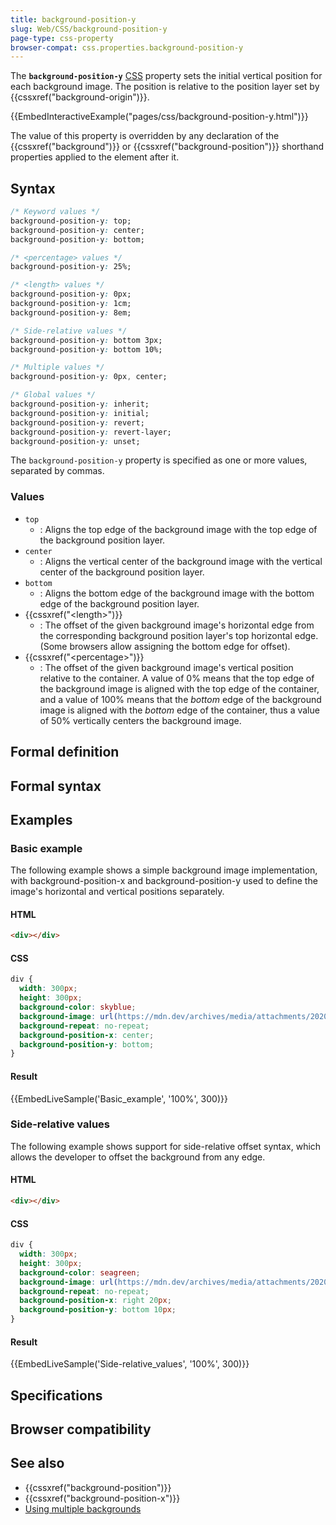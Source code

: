 ```yaml
---
title: background-position-y
slug: Web/CSS/background-position-y
page-type: css-property
browser-compat: css.properties.background-position-y
---
```




The **`background-position-y`** [CSS](/Web/CSS) property sets the initial vertical position for each background image. The position is relative to the position layer set by {{cssxref("background-origin")}}.

{{EmbedInteractiveExample("pages/css/background-position-y.html")}}

<!-- The source for this interactive example is stored in a GitHub repository. If you'd like to contribute to the interactive examples project, please clone https://github.com/mdn/interactive-examples and send us a pull request. -->

The value of this property is overridden by any declaration of the {{cssxref("background")}} or {{cssxref("background-position")}} shorthand properties applied to the element after it.

## Syntax

```css
/* Keyword values */
background-position-y: top;
background-position-y: center;
background-position-y: bottom;

/* <percentage> values */
background-position-y: 25%;

/* <length> values */
background-position-y: 0px;
background-position-y: 1cm;
background-position-y: 8em;

/* Side-relative values */
background-position-y: bottom 3px;
background-position-y: bottom 10%;

/* Multiple values */
background-position-y: 0px, center;

/* Global values */
background-position-y: inherit;
background-position-y: initial;
background-position-y: revert;
background-position-y: revert-layer;
background-position-y: unset;
```

The `background-position-y` property is specified as one or more values, separated by commas.

### Values

- `top`
  - : Aligns the top edge of the background image with the top edge of the background position layer.
- `center`
  - : Aligns the vertical center of the background image with the vertical center of the background position layer.
- `bottom`
  - : Aligns the bottom edge of the background image with the bottom edge of the background position layer.
- {{cssxref("&lt;length&gt;")}}
  - : The offset of the given background image's horizontal edge from the corresponding background position layer's top horizontal edge. (Some browsers allow assigning the bottom edge for offset).
- {{cssxref("&lt;percentage&gt;")}}
  - : The offset of the given background image's vertical position relative to the container. A value of 0% means that the top edge of the background image is aligned with the top edge of the container, and a value of 100% means that the _bottom_ edge of the background image is aligned with the _bottom_ edge of the container, thus a value of 50% vertically centers the background image.

## Formal definition



## Formal syntax



## Examples

### Basic example

The following example shows a simple background image implementation, with background-position-x and background-position-y used to define the image's horizontal and vertical positions separately.

#### HTML

```html
<div></div>
```

#### CSS

```css
div {
  width: 300px;
  height: 300px;
  background-color: skyblue;
  background-image: url(https://mdn.dev/archives/media/attachments/2020/07/29/17350/3b4892b7e820122ac6dd7678891d4507/firefox.png);
  background-repeat: no-repeat;
  background-position-x: center;
  background-position-y: bottom;
}
```

#### Result

{{EmbedLiveSample('Basic_example', '100%', 300)}}

### Side-relative values

The following example shows support for side-relative offset syntax, which allows the developer to offset the background from any edge.

#### HTML

```html
<div></div>
```

#### CSS

```css
div {
  width: 300px;
  height: 300px;
  background-color: seagreen;
  background-image: url(https://mdn.dev/archives/media/attachments/2020/07/29/17350/3b4892b7e820122ac6dd7678891d4507/firefox.png);
  background-repeat: no-repeat;
  background-position-x: right 20px;
  background-position-y: bottom 10px;
}
```

#### Result

{{EmbedLiveSample('Side-relative_values', '100%', 300)}}

## Specifications



## Browser compatibility



## See also

- {{cssxref("background-position")}}
- {{cssxref("background-position-x")}}
- [Using multiple backgrounds](/Web/CSS/CSS_backgrounds_and_borders/Using_multiple_backgrounds)
